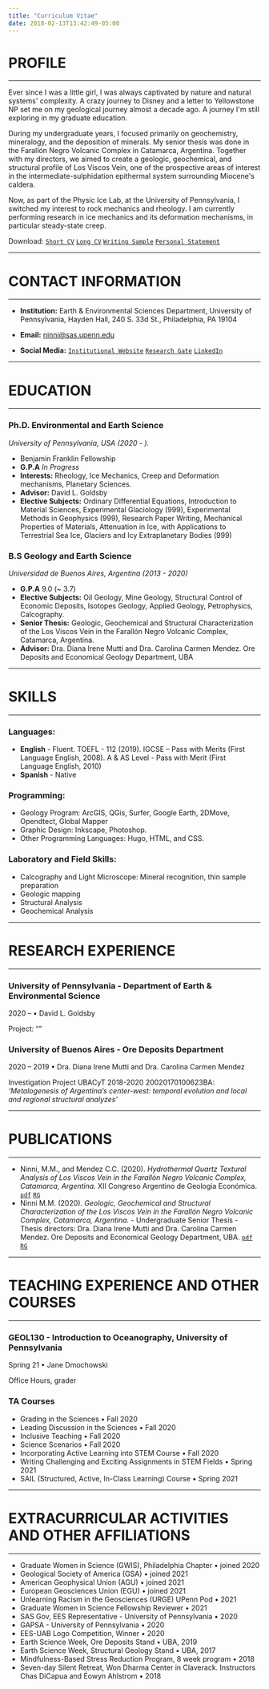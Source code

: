 ```yaml
---
title: "Curriculum Vitae"
date: 2018-02-13T13:42:49-05:00
---
```

# PROFILE
--------------------------------------------------------------------------------
Ever since I was a little girl, I was always captivated by nature and natural systems' complexity. A crazy journey to Disney and a letter to Yellowstone NP set me on my geological journey almost a decade ago. A journey I'm still exploring in my graduate education.

During my undergraduate years, I focused primarily on geochemistry, mineralogy, and the deposition of minerals. My senior thesis was done in the Farallón Negro Volcanic Complex in Catamarca, Argentina. Together with my directors, we aimed to create a geologic, geochemical, and structural profile of Los Viscos Vein, one of the prospective areas of interest in the intermediate-sulphidation epithermal system surrounding Miocene's caldera.  

Now, as part of the Physic Ice Lab, at the University of Pennsylvania, I switched my interest to rock mechanics and rheology. I am currently performing research in ice mechanics and its deformation mechanisms, in particular steady-state creep.

Download: [`Short CV`](https://drive.google.com/file/d/1AVizv-uvsVK6Z8Sf1RN0Sz-Eu3gjGHRL/view?usp=sharing) [`Long CV`](https://docs.google.com/document/d/1sO3dQuLYV-o3EGTUCLtGFWCMPZ95O1_43zXR0SPs4lo/edit?usp=sharing) [`Writing Sample`](https://drive.google.com/file/d/1AQquO7o9SADyCwJRBT_xQ3ZKgr2SbgVJ/view?usp=sharing) [`Personal Statement`](https://drive.google.com/file/d/1Aeb7YFN4aauvhaHiqcBkv-UthhCOpZ2i/view?usp=sharing)

----------------------------------------------------------

# CONTACT INFORMATION
----------------------------------------------------------
* **Institution:** Earth & Environmental Sciences Department, University of Pennsylvania, Hayden Hall, 240 S. 33d St., Philadelphia, PA 19104

* **Email:** ninni@sas.upenn.edu

* **Social Media:** [`Institutional Website`](http://earth.sas.upenn.edu/people/maria-micaela-ninni)  [`Research Gate`](http://researchgate.net/profile/maria_ninni)  [`LinkedIn`](http://linkedin.com/in/mninni)
----------------------------------------------------------
# EDUCATION
----------------------------------------------------------

### Ph.D. Environmental and Earth Science
*University of Pennsylvania, USA (2020 - ).*
- Benjamin Franklin Fellowship
- **G.P.A** *In Progress*
- **Interests:** Rheology, Ice Mechanics, Creep and Deformation mechanisms, Planetary Sciences. 
- **Advisor:** David L. Goldsby
- **Elective Subjects:** Ordinary Differential Equations, Introduction to Material Sciences, Experimental Glaciology (999), Experimental Methods in Geophysics (999), Research Paper Writing, Mechanical Properties of Materials, Attenuation in Ice, with Applications to Terrestrial Sea Ice, Glaciers and Icy Extraplanetary Bodies (999)  

### B.S Geology and Earth Science
*Universidad de Buenos Aires, Argentina  (2013 - 2020)*
- **G.P.A** 9.0 (~ 3.7)
- **Elective Subjects:** Oil Geology, Mine Geology, Structural Control of Economic Deposits, Isotopes Geology, Applied Geology, Petrophysics, Calcography. 
- **Senior Thesis:** Geologic, Geochemical and Structural Characterization of the Los Viscos Vein in the Farallón Negro Volcanic Complex, Catamarca, Argentina. 
- **Advisor:** Dra. Diana Irene Mutti and Dra. Carolina Carmen Mendez. Ore Deposits and Economical Geology Department, UBA
----------------------------------------------------------
# SKILLS
----------------------------------------------------------
### Languages:
- **English** - Fluent. TOEFL - 112 (2019). IGCSE – Pass with Merits (First Language English, 2008). 
A & AS Level - Pass with Merit (First Language English, 2010) 
- **Spanish** - Native
### Programming: 
- Geology Program: ArcGIS, QGis, Surfer, Google Earth, 2DMove, Opendtect, Global Mapper
- Graphic Design: Inkscape, Photoshop.
- Other Programming Languages: Hugo, HTML, and CSS.
### Laboratory and Field Skills:
- Calcography and Light Microscope: Mineral recognition, thin sample preparation
- Geologic mapping
- Structural Analysis
- Geochemical Analysis
----------------------------------------------------------
# RESEARCH EXPERIENCE
----------------------------------------------------------
### University of Pennsylvania - Department of Earth & Environmental Science
2020 – • David L. Goldsby

Project: “”

### University of Buenos Aires - Ore Deposits Department
2020 – 2019 • Dra. Diana Irene Mutti and Dra. Carolina Carmen Mendez

Investigation Project UBACyT 2018-2020 20020170100623BA: *‘Metalogenesis of Argentina’s center-west: temporal evolution and local and regional structural analyzes’* 

----------------------------------------------------------
# PUBLICATIONS
----------------------------------------------------------
- Ninni, M.M., and Mendez C.C. (2020). *Hydrothermal Quartz Textural Analysis of Los Viscos Vein in the Farallón Negro Volcanic Complex, Catamarca, Argentina.* XII Congreso Argentino de Geologia Económica. [`pdf`](https://drive.google.com/file/d/1Apxt0jZECa7j4mfTqfuyGVcUsagl0VJz/view?usp=sharing) [`RG`](https://www.researchgate.net/publication/347948976_Analisis_Textural_De_La_Silice_Hidrotermal_En_La_Veta_Los_Viscos_Del_Complejo_Volcanico_Farallon_Negro_Catamarca_Argentina)
- Ninni M.M. (2020). *Geologic, Geochemical and Structural Characterization of the Los Viscos Vein in the Farallón Negro Volcanic Complex, Catamarca, Argentina.* - Undergraduate Senior Thesis - Thesis directors: Dra. Diana Irene Mutti and Dra. Carolina Carmen Mendez. Ore Deposits and Economical Geology Department, UBA. [`pdf`](https://drive.google.com/file/d/1AkX23Grf_VeDCpRQQZ1qXib9Wr_IXu8N/view?usp=sharing) [`RG`](http://localhost:1313/cv/#profile)
----------------------------------------------------------
# TEACHING EXPERIENCE AND OTHER COURSES
----------------------------------------------------------
### GEOL130 - Introduction to Oceanography, University of Pennsylvania
Spring 21 • Jane Dmochowski

Office Hours, grader

### TA Courses 

- Grading in the Sciences				•						Fall 2020
- Leading Discussion in the Sciences	•								Fall 2020
- Inclusive Teaching 					•						Fall 2020
- Science Scenarios 					•						Fall 2020
- Incorporating Active Learning into STEM Course	•						Fall 2020
- Writing Challenging and Exciting Assignments in STEM Fields	•   Spring 2021
- SAIL (Structured, Active, In-Class Learning) Course  •   Spring 2021


----------------------------------------------------------
# EXTRACURRICULAR ACTIVITIES AND OTHER AFFILIATIONS
----------------------------------------------------------

- Graduate Women in Science (GWIS), Philadelphia Chapter • joined 2020
- Geological Society of America (GSA) • joined 2021  
- American Geophysical Union (AGU) • joined 2021
- European Geosciences Union (EGU) • joined 2021
- Unlearning Racism in the Geosciences (URGE) UPenn Pod • 2021
- Graduate Women in Science Fellowship Reviewer • 2021
- SAS Gov, EES Representative - University of Pennsylvania • 2020
- GAPSA - University of Pennsylvania • 2020
- EES-UAB Logo Competition, Winner • 2020
- Earth Science Week, Ore Deposits Stand • UBA, 2019
- Earth Science Week, Structural Geology Stand • UBA, 2017
- Mindfulness-Based Stress Reduction Program, 8 week program  • 2018 
- Seven-day Silent Retreat, Won Dharma Center in Claverack. Instructors Chas DiCapua and Éowyn Ahlstrom • 2018

